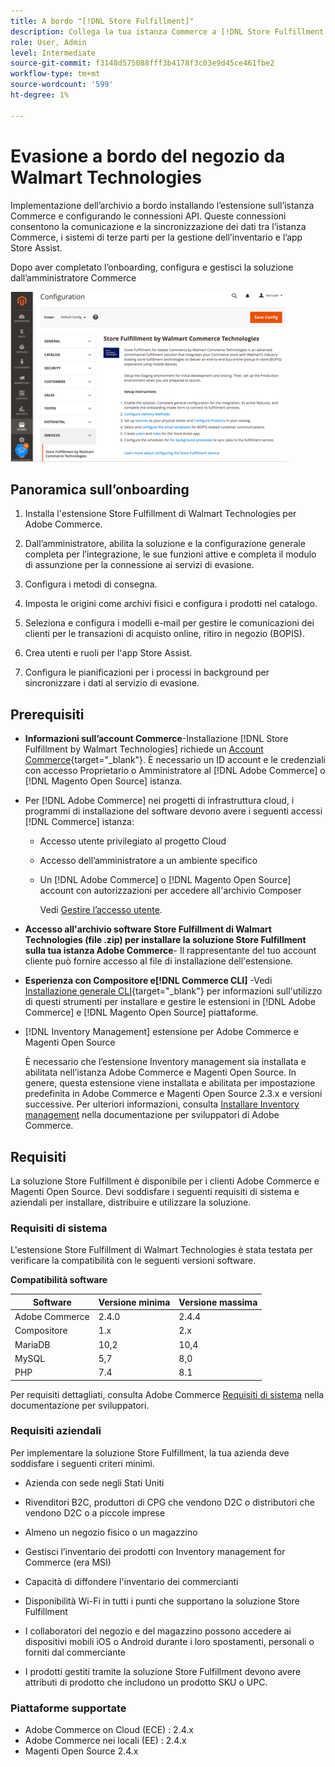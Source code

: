 ```yaml
---
title: A bordo "[!DNL Store Fulfillment]"
description: Collega la tua istanza Commerce a [!DNL Store Fulfillment Manager] per completare alcune fasi di onboarding.
role: User, Admin
level: Intermediate
source-git-commit: f3148d575088fff3b4178f3c03e9d45ce461fbe2
workflow-type: tm+mt
source-wordcount: '599'
ht-degree: 1%

---
```



# Evasione a bordo del negozio da Walmart Technologies

Implementazione dell’archivio a bordo installando l’estensione sull’istanza Commerce e configurando le connessioni API. Queste connessioni consentono la comunicazione e la sincronizzazione dei dati tra l’istanza Commerce, i sistemi di terze parti per la gestione dell’inventario e l’app Store Assist.

Dopo aver completato l’onboarding, configura e gestisci la soluzione dall’amministratore Commerce

![[!DNL Store Fulfillment Service] configurazione in Admin view](assets/store-fulfillment-admin-home.png)

## Panoramica sull’onboarding

1. Installa l&#39;estensione Store Fulfillment di Walmart Technologies per Adobe Commerce.

1. Dall’amministratore, abilita la soluzione e la configurazione generale completa per l’integrazione, le sue funzioni attive e completa il modulo di assunzione per la connessione ai servizi di evasione.

1. Configura i metodi di consegna.

1. Imposta le origini come archivi fisici e configura i prodotti nel catalogo.

1. Seleziona e configura i modelli e-mail per gestire le comunicazioni dei clienti per le transazioni di acquisto online, ritiro in negozio (BOPIS).

1. Crea utenti e ruoli per l&#39;app Store Assist.

1. Configura le pianificazioni per i processi in background per sincronizzare i dati al servizio di evasione.

## Prerequisiti

* **Informazioni sull’account Commerce**-Installazione [!DNL Store Fulfillment by Walmart Technologies] richiede un [Account Commerce](https://docs.magento.com/user-guide/magento/magento-account.html){target=&quot;_blank&quot;}. È necessario un ID account e le credenziali con accesso Proprietario o Amministratore al [!DNL Adobe Commerce] o [!DNL Magento Open Source] istanza.

* Per [!DNL Adobe Commerce] nei progetti di infrastruttura cloud, i programmi di installazione del software devono avere i seguenti accessi [!DNL Commerce] istanza:

   * Accesso utente privilegiato al progetto Cloud
   * Accesso dell’amministratore a un ambiente specifico
   * Un [!DNL Adobe Commerce] o [!DNL Magento Open Source] account con autorizzazioni per accedere all&#39;archivio Composer

      Vedi [Gestire l’accesso utente](https://devdocs.magento.com/cloud/project/user-admin.html).

* **Accesso all&#39;archivio software Store Fulfillment di Walmart Technologies (file .zip) per installare la soluzione Store Fulfillment sulla tua istanza Adobe Commerce**- Il rappresentante del tuo account cliente può fornire accesso al file di installazione dell&#39;estensione.

* **Esperienza con Compositore e[!DNL Commerce CLI]** -Vedi [Installazione generale CLI](https://devdocs.magento.com/extensions/install/){target=&quot;_blank&quot;} per informazioni sull&#39;utilizzo di questi strumenti per installare e gestire le estensioni in [!DNL Adobe Commerce] e [!DNL Magento Open Source] piattaforme.

* [!DNL Inventory Management] estensione per Adobe Commerce e Magenti Open Source

   È necessario che l’estensione Inventory management sia installata e abilitata nell’istanza Adobe Commerce e Magenti Open Source. In genere, questa estensione viene installata e abilitata per impostazione predefinita in Adobe Commerce e Magenti Open Source 2.3.x e versioni successive. Per ulteriori informazioni, consulta [Installare Inventory management](https://devdocs.magento.com/extensions/inventory-management/) nella documentazione per sviluppatori di Adobe Commerce.

## Requisiti

La soluzione Store Fulfillment è disponibile per i clienti Adobe Commerce e Magenti Open Source. Devi soddisfare i seguenti requisiti di sistema e aziendali per installare, distribuire e utilizzare la soluzione.

### Requisiti di sistema

L&#39;estensione Store Fulfillment di Walmart Technologies è stata testata per verificare la compatibilità con le seguenti versioni software.

**Compatibilità software**

| **Software** | **Versione minima** | **Versione massima** |
|----------------|---------------------|---------------------|
| Adobe Commerce | 2.4.0 | 2.4.4 |
| Compositore | 1.x | 2.x |
| MariaDB | 10,2 | 10,4 |
| MySQL | 5,7 | 8,0 |
| PHP | 7.4 | 8.1 |

Per requisiti dettagliati, consulta Adobe Commerce [Requisiti di sistema](https://devdocs.magento.com/guides/v2.4/install-gde/system-requirements.html) nella documentazione per sviluppatori.

### Requisiti aziendali

Per implementare la soluzione Store Fulfillment, la tua azienda deve soddisfare i seguenti criteri minimi.

* Azienda con sede negli Stati Uniti

* Rivenditori B2C, produttori di CPG che vendono D2C o distributori che vendono D2C o a piccole imprese

* Almeno un negozio fisico o un magazzino

* Gestisci l’inventario dei prodotti con Inventory management for Commerce (era MSI)

* Capacità di diffondere l&#39;inventario dei commercianti

* Disponibilità Wi-Fi in tutti i punti che supportano la soluzione Store Fulfillment

* I collaboratori del negozio e del magazzino possono accedere ai dispositivi mobili iOS o Android durante i loro spostamenti, personali o forniti dal commerciante

* I prodotti gestiti tramite la soluzione Store Fulfillment devono avere attributi di prodotto che includono un prodotto SKU o UPC.

### Piattaforme supportate

* Adobe Commerce on Cloud (ECE) : 2.4.x
* Adobe Commerce nei locali (EE) : 2.4.x
* Magenti Open Source 2.4.x
